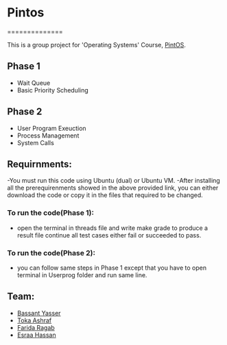 # Pintos
==============

This is a group project for 'Operating Systems' Course, [PintOS][pintos].

[pintos]: https://github.com/KhaledElTahan/pintos

## Phase 1
- Wait Queue
- Basic Priority Scheduling

## Phase 2

- User Program Exeuction
- Process Management
- System Calls

## Requirnments:
-You must run this code using Ubuntu (dual) or Ubuntu VM.
-After installing all the prerequirenments showed in the above provided link, you can either download the code or copy it in the files that required to be changed.
### To run the code(Phase 1):
- open the terminal in threads file and write make grade to produce a result file continue all test cases either fail or succeeded to pass.

### To run the code(Phase 2):
- you can follow same steps in Phase 1 except that you have to open terminal in Userprog folder and run same line.


## Team:
- [Bassant Yasser](https://github.com/Bassantyasser043?tab=repositories)
- [Toka Ashraf](https://github.com/TokaAshraf12)
- [Farida Ragab](https://github.com/farida52369)
- [Esraa Hassan](https://github.com/es539)
